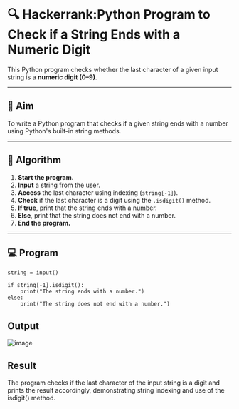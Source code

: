 # 🔍 Hackerrank:Python Program to Check if a String Ends with a Numeric Digit

This Python program checks whether the last character of a given input string is a **numeric digit (0–9)**.

---

## 🎯 Aim

To write a Python program that checks if a given string ends with a number using Python's built-in string methods.

---

## 🧠 Algorithm

1. **Start the program.**
2. **Input** a string from the user.
3. **Access** the last character using indexing (`string[-1]`).
4. **Check** if the last character is a digit using the `.isdigit()` method.
5. **If true**, print that the string ends with a number.
6. **Else**, print that the string does not end with a number.
7. **End the program.**

---

## 💻  Program
```
string = input()

if string[-1].isdigit():
    print("The string ends with a number.")
else:
    print("The string does not end with a number.")
```

## Output
![image](https://github.com/user-attachments/assets/99f0991d-9d96-48b1-88fe-8d692c8140b5)


## Result
The program checks if the last character of the input string is a digit and prints the result accordingly, demonstrating string indexing and use of the isdigit() method.
